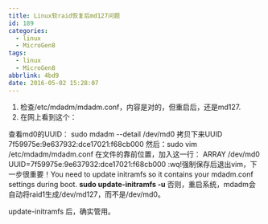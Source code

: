 ```yaml
---
title: Linux软raid恢复后md127问题
id: 189
categories:
  - linux
  - MicroGen8
tags:
  - linux
  - MicroGen8
abbrlink: 4bd9
date: 2016-05-02 15:28:07
---
```


1.  检查/etc/mdadm/mdadm.conf，内容是对的，但重启后，还是md127.
2.  在网上看到这个：

查看md0的UUID：
sudo mdadm --detail /dev/md0
拷贝下来UUID 7f59975e:9e637932:dce17021:f68cb000
然后：sudo vim /etc/mdadm/mdadm.conf
在文件的靠前位置，加入这一行：
ARRAY /dev/md0 UUID=7f59975e:9e637932:dce17021:f68cb000
:wq!强制保存后退出vim，下一步很重要！You need to update initramfs so it contains your mdadm.conf settings during boot.
**sudo update-initramfs -u**
否则，重启系统，mdadm会自动将raid1生成/dev/md127，而不是/dev/md0。

update-initramfs 后，确实管用。
